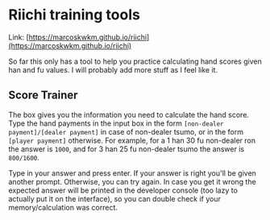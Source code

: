 # Riichi training tools

Link: [https://marcoskwkm.github.io/riichi](https://marcoskwkm.github.io/riichi)

So far this only has a tool to help you practice calculating hand scores given han and fu values. I will probably add more stuff as I feel like it.

## Score Trainer

The box gives you the information you need to calculate the hand score. Type the hand payments in the input box in the form `[non-dealer payment]/[dealer payment]` in case of non-dealer tsumo, or in the form `[player payment]` otherwise. For example, for a 1 han 30 fu non-dealer ron the answer is `1000`, and for 3 han 25 fu non-dealer tsumo the answer is `800/1600`.

Type in your answer and press enter. If your answer is right you'll be given another prompt. Otherwise, you can try again. In case you get it wrong the expected answer will be printed in the developer console (too lazy to actually put it on the interface), so you can double check if your memory/calculation was correct.
